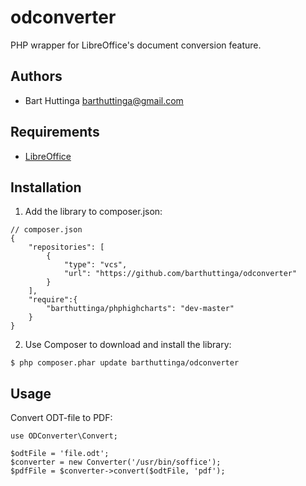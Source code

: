 odconverter
===========

PHP wrapper for LibreOffice's document conversion feature.

Authors
-------

* Bart Huttinga <barthuttinga@gmail.com>

Requirements
------------

* [LibreOffice](https://www.libreoffice.org/)

Installation
------------

 1. Add the library to composer.json:

```
// composer.json
{
    "repositories": [
        {
            "type": "vcs",
            "url": "https://github.com/barthuttinga/odconverter"
        }
    ],
    "require":{
        "barthuttinga/phphighcharts": "dev-master"
    }
}
```

 2. Use Composer to download and install the library:

```
$ php composer.phar update barthuttinga/odconverter
```

Usage
-----

Convert ODT-file to PDF:

```
use ODConverter\Convert;

$odtFile = 'file.odt';
$converter = new Converter('/usr/bin/soffice');
$pdfFile = $converter->convert($odtFile, 'pdf');
```
